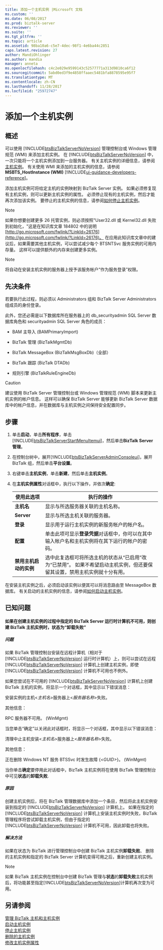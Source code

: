 ```yaml
---
title: 添加一个主机实例 |Microsoft 文档
ms.custom: ''
ms.date: 06/08/2017
ms.prod: biztalk-server
ms.reviewer: ''
ms.suite: ''
ms.tgt_pltfrm: ''
ms.topic: article
ms.assetid: 98ba10a6-c5e7-4dec-98f1-4e6ba44c2851
caps.latest.revision: 27
author: MandiOhlinger
ms.author: mandia
manager: anneta
ms.openlocfilehash: c4c2e029e9599143c52577771a313d9810ca6f12
ms.sourcegitcommit: 5abd0ed3f9e4858ffaaec5481bfa8878595e95f7
ms.translationtype: MT
ms.contentlocale: zh-CN
ms.lasthandoff: 11/28/2017
ms.locfileid: "25972747"
---
```

# <a name="add-a-host-instance"></a>添加一个主机实例

## <a name="overview"></a>概述
可以使用 [!INCLUDE[btsBizTalkServerNoVersion](../includes/btsbiztalkservernoversion-md.md)] 管理控制台或 Windows 管理规范 (WMI) 来添加主机实例。 在 [!INCLUDE[btsBizTalkServerNoVersion](../includes/btsbiztalkservernoversion-md.md)] 中，一次只能将一个主机实例添加到一台服务器。 有关主机实例的详细信息，请参阅[主机实例](../core/host-instances.md)。 有关使用 WMI 来添加的主机实例的信息，请参阅**MSBTS_HostInstance (WMI)** [!INCLUDE[ui-guidance-developers-reference](../includes/ui-guidance-developers-reference.md)]。
  
 添加主机实例可将给定主机的实例映射到 BizTalk Server 实例。 如果必须修复现有主机实例，则可以更新主机实例的属性。 必须停止现有的主机实例，然后才能再次添加该实例。 要停止的主机实例的信息，请参阅[如何停止主机实例](../core/how-to-stop-a-host-instance.md)。  
  
> [!NOTE]
>  如果你想要创建更多 26 托管实例，则必须按照"User32.dll 或 Kernel32.dll 失败到初始化，"这是在知识库文章 184802 中的说明[http://go.microsoft.com/fwlink/?LinkId=26176](http://go.microsoft.com/fwlink/?LinkId=26176)。 在应用此知识库文章中的建议后，如果需要其他主机实例，可以尝试减少每个 BTSNTSvc 服务实例的可用内存量。 这样可以提供额外的内存来创建更多实例。  
  
> [!NOTE]
>  将自动在安装主机实例的服务器上授予该服务帐户“作为服务登录”权限。  
  
## <a name="prerequisites"></a>先决条件  
 若要执行此过程，则必须以 Administrators 组和 BizTalk Server Administrators 组成员的身份登录。  
  
 此外，您还必需是以下数据库所在服务器上的 db_securityadmin SQL Server 数据库角色和 securityadmin SQL Server 角色的成员：  
  
-   BAM 主导入 (BAMPrimaryImport)  
  
-   BizTalk 管理 (BizTalkMgmtDb)  
  
-   BizTalk MessageBox (BizTalkMsgBoxDb)（全部）  
  
-   BizTalk 跟踪 (BizTalk DTADb)  
  
-   规则引擎 (BizTalkRuleEngineDb)  
  
> [!CAUTION]
>  建议使用 BizTalk Server 管理控制台或 Windows 管理规范 (WMI) 脚本来更新主机实例的帐户信息。 这样可以确保 BizTalk Server 能够更新 BizTalk Server 数据库中的帐户信息，并在数据库与主机实例之间保持安全配置同步。  
  
## <a name="steps"></a>步骤
  
1.  单击**启动**，单击**所有程序**，单击[!INCLUDE[btsBizTalkServerStartMenuItemui](../includes/btsbiztalkserverstartmenuitemui-md.md)]，然后单击**BizTalk Server 管理**。  
  
2.  在控制台树中，展开[!INCLUDE[btsBizTalkServerAdminConsoleui](../includes/btsbiztalkserveradminconsoleui-md.md)]，展开 BizTalk 组，然后单击**平台设置**。  
  
3.  右键单击**主机实例**，单击**新建**，然后单击**主机实例**。  
  
4.  在**主机实例属性**对话框中，执行以下操作，并依次**确定**:  
  
    |使用此选项|执行的操作|  
    |--------------|----------------|  
    |**主机名**|显示与所选服务器关联的主机名称。|  
    |**Server**|显示与所选主机关联的服务器。|  
    |**登录**|显示用于运行主机实例的新服务帐户的帐户名。|  
    |**配置**|单击此项可显示**登录凭据**对话框中，你可以在其中输入帐户名和主机实例将在其下运行的帐户的密码。|  
    |**禁用主机启动的实例**|选中此复选框可将所选主机的状态从“已启用”改为“已禁用”。 如果不希望启动主机实例，但还要保留其设置，禁用主机实例就十分有用。|  
  
 在安装主机实例之后，必须启动该实例以便其可以将消息路由至 MessageBox 数据库。 有关启动的主机实例的信息，请参阅[如何启动主机实例](../core/how-to-start-a-host-instance.md)。  
  
## <a name="known-issues"></a>已知问题  
  
#### <a name="a-biztalk-host-instance-is-created-with-a-status-of-uninstall-failed-if-the-designated-biztalk-server-runtime-computer-is-not-available-during-host-instance-creation"></a>如果在创建主机实例的过程中指定的 BizTalk Server 运行时计算机不可用，则创建 BizTalk 主机实例时，状态为“卸载失败”  
  
##### <a name="problem"></a>问题  
 如果 BizTalk 管理控制台安装在远程计算机（相对于 [!INCLUDE[btsBizTalkServerNoVersion](../includes/btsbiztalkservernoversion-md.md)] 运行时计算机）上，则可以尝试在远程 [!INCLUDE[btsBizTalkServerNoVersion](../includes/btsbiztalkservernoversion-md.md)] 计算机上创建主机实例，即使 [!INCLUDE[btsBizTalkServerNoVersion](../includes/btsbiztalkservernoversion-md.md)] 计算机不可用也不例外。  
  
 如果您尝试在不可用的 [!INCLUDE[btsBizTalkServerNoVersion](../includes/btsbiztalkservernoversion-md.md)] 计算机上创建 BizTalk 主机的实例，将显示一个对话框，其中显示以下错误消息：  
  
 安装实例的主机\<*主机名*\>服务器上\<*服务器名称*\>失败。  
  
 其他信息：  
  
 RPC 服务器不可用。 (WinMgmt)  
  
 当您单击“确定”以关闭此对话框时，将显示一个对话框，其中显示以下错误消息：  
  
 清理中止主机安装\<*主机名*\>服务器上\<*服务器名称*\>失败。  
  
 其他信息：  
  
 正在删除 Windows NT 服务 BTSSvc 时发生故障 {*\<GUID\>*}。 (WinMgmt)  
  
 当你单击**确定**要停用此对话框中，BizTalk 主机实例将在使用 BizTalk 管理控制台中可见**状态**的**卸载失败**.  
  
##### <a name="cause"></a>原因  
 创建主机实例后，将在 BizTalk 管理数据库中添加一个条目，然后将此主机实例安装到指定的 [!INCLUDE[btsBizTalkServerNoVersion](../includes/btsbiztalkservernoversion-md.md)] 计算机上。 如果在指定的 [!INCLUDE[btsBizTalkServerNoVersion](../includes/btsbiztalkservernoversion-md.md)] 计算机上安装主机实例时失败，BizTalk 管理程序将尝试卸载主机实例，但由于指定的 [!INCLUDE[btsBizTalkServerNoVersion](../includes/btsbiztalkservernoversion-md.md)] 计算机不可用，因此卸载也将失败。  
  
##### <a name="resolution"></a>解决方法  
 如果在状态为 BizTalk 进行管理控制台中创建 BizTalk 主机实例**卸载失败**、 删除的主机实例和指定的 BizTalk Server 计算机变得可用之后，重新创建主机实例。  
  
> [!NOTE]
>  如果 BizTalk 主机实例在控制台中创建 BizTalk 管理与**状态**的**卸载失败**主机实例后，将功能甚至指定[!INCLUDE[btsBizTalkServerNoVersion](../includes/btsbiztalkservernoversion-md.md)]计算机再次变为可用。  
  
## <a name="see-also"></a>另请参阅  
 [管理 BizTalk 主机和主机实例](../core/managing-biztalk-hosts-and-host-instances.md)   
 [启动主机实例](../core/how-to-start-a-host-instance.md)   
 [停止主机实例](../core/how-to-stop-a-host-instance.md)   
 [删除的主机实例](../core/how-to-delete-a-host-instance.md)   
 [修改主机实例属性](../core/how-to-modify-host-instance-properties.md)